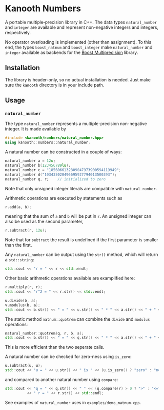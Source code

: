 # Kanooth Numbers

A portable multiple-precision library in C++. The data types `natural_number` and `integer` are available and represent non-negative integers and integers, respectively.

No operator overloading is implemented (other than assignment). To this end, the types `boost_natnum` and `boost_integer` make `natural_number` and `integer` available as backends for the [Boost Multiprecision](http://www.boost.org/doc/libs/release/libs/multiprecision/) library.

## Installation

The library is header-only, so no actual installation is needed. Just make sure the `kanooth` directory is in your include path.

## Usage

### `natural_number`

The type `natural_number` represents a multiple-precision non-negative integer. It is made available by 
```C++
#include <kanooth/numbers/natural_number.hpp>
using kanooth::numbers::natural_number;
```

A natural number can be constructed in a couple of ways:
```C++
natural_number a = 12u;
natural_number b(123456789lu);
natural_number c = "1856066132809047973900594119949";
natural_number d("103435020496695927794013500393");
natural_number q, r;    // initialized to zero
```
Note that only unsigned integer literals are compatible with `natural_number`.

Arithmetic operations are executed by statements such as
```C++
r.add(a, b);
```
meaning that the sum of `a` and `b` will be put in `r`. An unsigned integer can also be used as the second parameter,
```C++
r.subtract(r, 12u);
```
Note that for `subtract` the result is undefined if the first parameter is smaller than the first.

Any `natural_number` can be output using the `str()` method, which will return a `std::string`:
```C++
std::cout << "r = " << r << std::endl;
```

Other basic arithmetic operations available are examplified here:
```C++
r.multiply(r, r);
std::cout << "r^2 = " << r.str() << std::endl;

u.divide(b, a);
v.modulus(b, a);
std::cout << b.str() << " = " << u.str() << " * " << a.str() << " + " << v.str() << std::endl;
```

The static method `natnum::quotrem` can combine the `divide` and `modulus` operations:
```C++
natural_number::quotrem(q, r, b, a);
std::cout << b.str() << " = " << q.str() << " * " << a.str() << " + " << r.str() << std::endl;
```
This is more efficient than the two seperate calls.

A natural number can be checked for zero-ness using `is_zero`:
```C++
u.subtract(u, u);
std::cout << "u = " << u.str() << " is " << (u.is_zero() ? "zero" : "nonzero") << std::endl;
```
and compared to another natural number using `compare`:
```C++
std::cout << "q = " << q.str() << " " << (q.compare(r) > 0 ? ">" : "<=")
          << " r = " << r.str() << std::endl;
```

See examples of `natural_number` uses in `examples/demo_natnum.cpp`.

